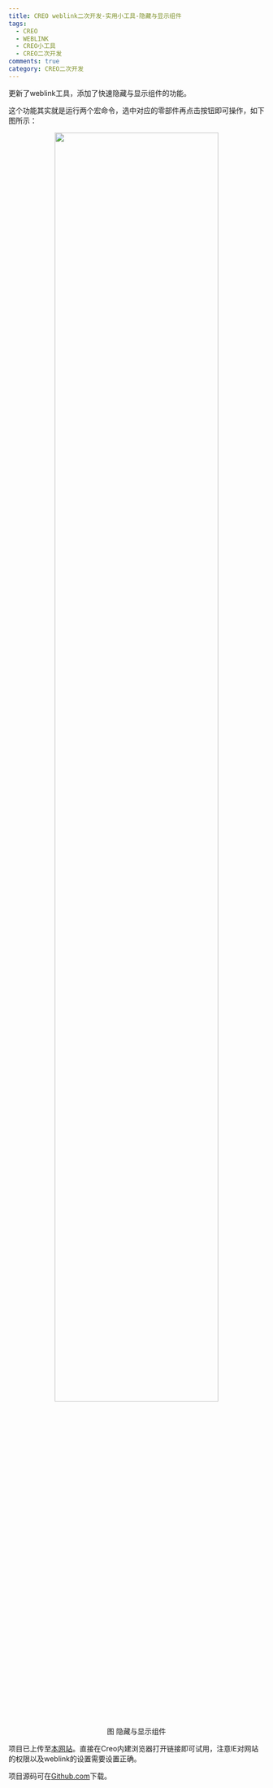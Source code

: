 ```yaml
---
title: CREO weblink二次开发-实用小工具-隐藏与显示组件
tags:
  - CREO
  - WEBLINK
  - CREO小工具
  - CREO二次开发
comments: true
category: CREO二次开发
---
```



更新了weblink工具，添加了快速隐藏与显示组件的功能。

这个功能其实就是运行两个宏命令，选中对应的零部件再点击按钮即可操作，如下图所示：

<div align="center">
    <img src="/img/proe/weblinktool9.png" style="width:80%" align="center"/>
    <p>图 隐藏与显示组件</p>
</div>

项目已上传至[本网站](http://weblink.hudi.site)。直接在Creo内建浏览器打开链接即可试用，注意IE对网站的权限以及weblink的设置需要设置正确。

项目源码可在<a href="https://github.com/slacker-HD/creo_weblink" target="_blank">Github.com</a>下载。
